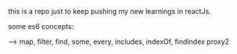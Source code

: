 this is a repo just to keep pushing my new learnings in reactJs. 

some es6 concepts: 

--> map, filter, find, some, every, includes, indexOf, findIndex
proxy2

